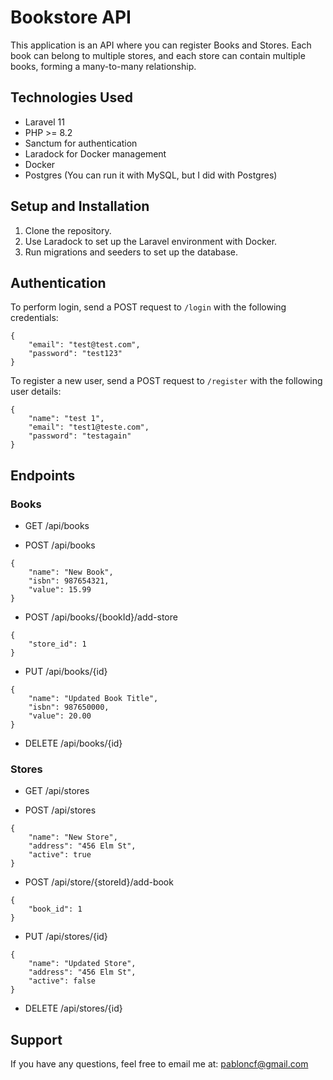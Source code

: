 # Bookstore API

This application is an API where you can register Books and Stores. Each book can belong to multiple stores, and each store can contain multiple books, forming a many-to-many relationship.

## Technologies Used
- Laravel 11
- PHP >= 8.2
- Sanctum for authentication
- Laradock for Docker management
- Docker
- Postgres (You can run it with MySQL, but I did with Postgres)

## Setup and Installation
1. Clone the repository.
2. Use Laradock to set up the Laravel environment with Docker.
3. Run migrations and seeders to set up the database.

## Authentication

To perform login, send a POST request to `/login` with the following credentials:

```
{
    "email": "test@test.com",
    "password": "test123"
}
```

To register a new user, send a POST request to `/register` with the following user details:

```
{
    "name": "test 1",
    "email": "test1@teste.com",
    "password": "testagain"
}
```

## Endpoints

### Books

* GET /api/books

* POST /api/books
```
{
    "name": "New Book",
    "isbn": 987654321,
    "value": 15.99
}
```

* POST /api/books/{bookId}/add-store
```
{
    "store_id": 1
}
```

* PUT /api/books/{id}
```
{
    "name": "Updated Book Title",
    "isbn": 987650000,
    "value": 20.00
}
```

* DELETE /api/books/{id}

### Stores

* GET /api/stores

* POST /api/stores
```
{
    "name": "New Store",
    "address": "456 Elm St",
    "active": true
}
```

* POST /api/store/{storeId}/add-book
```
{
    "book_id": 1
}
```

* PUT /api/stores/{id}
```
{
    "name": "Updated Store",
    "address": "456 Elm St",
    "active": false
}
```

* DELETE /api/stores/{id}

## Support
If you have any questions, feel free to email me at: pabloncf@gmail.com

